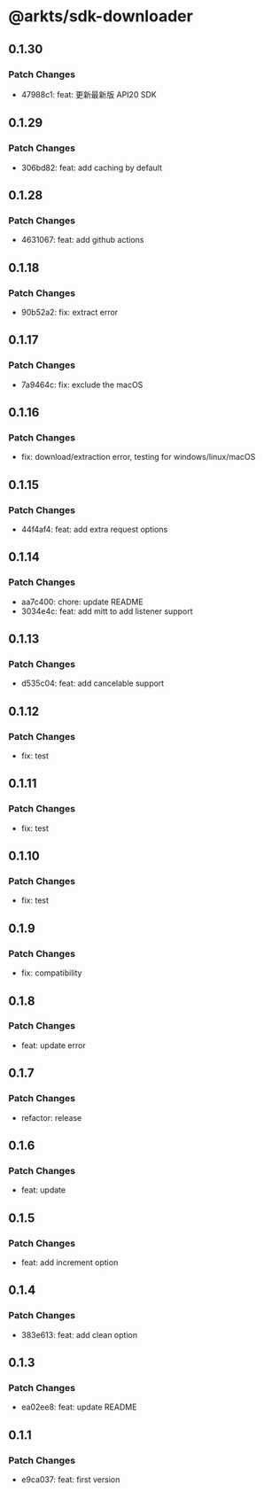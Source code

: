 # @arkts/sdk-downloader

## 0.1.30

### Patch Changes

- 47988c1: feat: 更新最新版 API20 SDK

## 0.1.29

### Patch Changes

- 306bd82: feat: add caching by default

## 0.1.28

### Patch Changes

- 4631067: feat: add github actions

## 0.1.18

### Patch Changes

- 90b52a2: fix: extract error

## 0.1.17

### Patch Changes

- 7a9464c: fix: exclude the macOS

## 0.1.16

### Patch Changes

- fix: download/extraction error, testing for windows/linux/macOS

## 0.1.15

### Patch Changes

- 44f4af4: feat: add extra request options

## 0.1.14

### Patch Changes

- aa7c400: chore: update README
- 3034e4c: feat: add mitt to add listener support

## 0.1.13

### Patch Changes

- d535c04: feat: add cancelable support

## 0.1.12

### Patch Changes

- fix: test

## 0.1.11

### Patch Changes

- fix: test

## 0.1.10

### Patch Changes

- fix: test

## 0.1.9

### Patch Changes

- fix: compatibility

## 0.1.8

### Patch Changes

- feat: update error

## 0.1.7

### Patch Changes

- refactor: release

## 0.1.6

### Patch Changes

- feat: update

## 0.1.5

### Patch Changes

- feat: add increment option

## 0.1.4

### Patch Changes

- 383e613: feat: add clean option

## 0.1.3

### Patch Changes

- ea02ee8: feat: update README

## 0.1.1

### Patch Changes

- e9ca037: feat: first version
